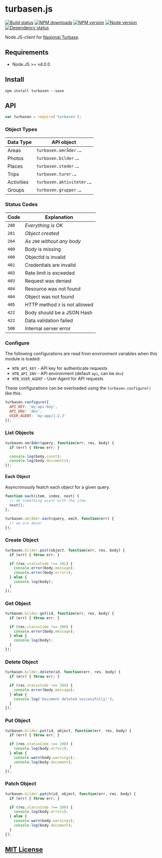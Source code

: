 # turbasen.js

[![Build status](https://img.shields.io/wercker/ci/559c3dd74dacf3c44d27bc68.svg "Build status")](https://app.wercker.com/project/bykey/6f41adbdc47680f39a46b406544bdbe9)
[![NPM downloads](https://img.shields.io/npm/dm/turbasen.svg "NPM downloads")](https://www.npmjs.com/package/turbasen)
[![NPM version](https://img.shields.io/npm/v/turbasen.svg "NPM version")](https://www.npmjs.com/package/turbasen)
[![Node version](https://img.shields.io/node/v/turbasen.svg "Node version")](https://www.npmjs.com/package/turbasen)
[![Dependency status](https://img.shields.io/david/Turbasen/turbasen.js.svg "Dependency status")](https://david-dm.org/Turbasen/turbasen.js)

Node.JS-client for [Nasjonal Turbase](http://www.nasjonalturbase.no).

## Requirements

* Node.JS >= v4.0.0

## Install

```
npm install turbasen --save
```

## API

```js
var turbasen = require('turbasen');
```

### Object Types

| Data Type  | API object                |
|------------|---------------------------|
| Areas      | `turbasen.områder.…`      |
| Photos     | `turbasen.bilder.…`       |
| Places     | `turbasen.steder.…`       |
| Trips      | `turbasen.turer.…`        |
| Activities | `turbasen.aktiviteter.…`  |
| Groups     | `turbasen.grupper.…`      |

### Status Codes

| Code  | Explanation                    |
|-------|--------------------------------|
| `200` | *Everything is OK*             |
| `201` | *Object created*               |
| `204` | *As `200` without any body*    |
| `400` | Body is missing                |
| `400` | ObjectId is invalid            |
| `401` | Credentials are invalid        |
| `403` | Rate limit is exceeded         |
| `403` | Request was denied             |
| `404` | Resource was not found         |
| `404` | Object was not found           |
| `405` | HTTP method `X` is not allowed |
| `422` | Body should be a JSON Hash     |
| `422` | Data validation failed         |
| `500` | Internal server error          |

### Configure

The following configurations are read from environment variables when this
module is loaded:

* `NTB_API_KEY` - API key for authenticate requests
* `NTB_API_ENV` - API environment (default `api`, can be `dev`)
* `NTB_USER_AGENT` - User Agent for API requests

These configurations can be overloaded using the `turbasen.configure()` like
this:

```js
turbasen.configure({
  API_KEY: 'my-api-key',
  API_ENV: 'dev',
  USER_AGENT: 'my-app/1.2.3'
});
```

### List Objects

```js
turbasen.områder(query, function(err, res, body) {
  if (err) { throw err; }

  console.log(body.count);
  console.log(body.documents);
});
```

#### Each Object

Asyncronously featch each object for a given query.

```js
function each(item, index, next) {
  // do something async with the item
  next();
};

turbasen.områder.each(query, each, function(err) {
  // we are done!
});
```

### Create Object

```js
turbasen.bilder.post(object, function(err, res, body) {
  if (err) { throw err; }

  if (res.statusCode !== 201) {
    console.error(body.message);
    console.error(body.errors);
  } else {
    console.log(body);
  }
});
```

### Get Object

```js
turbasen.bilder.get(id, function(err, res, body) {
  if (err) { throw err; }

  if (res.statusCode !== 200) {
    console.error(body.message);
  } else {
    console.log(body);
  }
});
```

### Delete Object

```js
turbasen.bilder.delete(id, function(err, res, body) {
  if (err) { throw err; }

  if (res.statusCode !== 204) {
    console.error(body.message);
  } else {
    console.log('Document deleted successfully!');
  }
});
```

### Put Object

```js
turbasen.bilder.put(id, object, function(err, res, body) {
  if (err) { throw err; }

  if (res.statusCode !== 200) {
    console.log(body.errors);
  } else {
    console.warn(body.warnings);
    console.log(body.document);
  }
});
```

### Patch Object

```js
turbasen.bilder.patch(id, object, function(err, res, body) {
  if (err) { throw err; }

  if (res.statusCode !== 200) {
    console.log(body.errors);
  } else {
    console.warn(body.warnings);
    console.log(body.document);
  }
});
```

## [MIT License](https://github.com/Turistforeningen/turbasen.js/blob/master/LICENSE)

